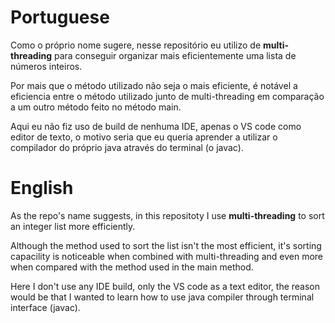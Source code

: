 # Portuguese

Como o próprio nome sugere, nesse repositório eu utilizo de **multi-threading** para conseguir organizar mais eficientemente uma lista de números inteiros.

Por mais que o método utilizado não seja o mais eficiente, é notável a eficiencia entre o método utilizado junto de multi-threading em comparação a um outro método feito no método main.

Aqui eu não fiz uso de build de nenhuma IDE, apenas o VS code como editor de texto, o motivo seria que eu queria aprender a utilizar o compilador do próprio java através do terminal (o javac).

# English

As the repo's name suggests, in this repositoty I use **multi-threading** to sort an integer list more efficiently.

Although the method used to sort the list isn't the most efficient, it's sorting capacility is noticeable when combined with multi-threading and even more when compared with the method used in the main method.

Here I don't use any IDE build, only the VS code as a text editor, the reason would be that I wanted to learn how to use java compiler through terminal interface (javac).
